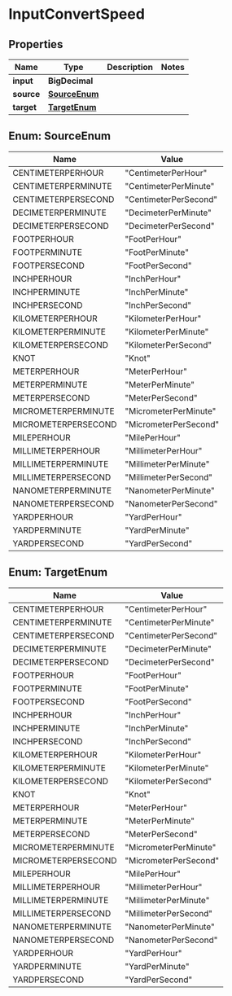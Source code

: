 

# InputConvertSpeed

## Properties

Name | Type | Description | Notes
------------ | ------------- | ------------- | -------------
**input** | **BigDecimal** |  | 
**source** | [**SourceEnum**](#SourceEnum) |  | 
**target** | [**TargetEnum**](#TargetEnum) |  | 



## Enum: SourceEnum

Name | Value
---- | -----
CENTIMETERPERHOUR | &quot;CentimeterPerHour&quot;
CENTIMETERPERMINUTE | &quot;CentimeterPerMinute&quot;
CENTIMETERPERSECOND | &quot;CentimeterPerSecond&quot;
DECIMETERPERMINUTE | &quot;DecimeterPerMinute&quot;
DECIMETERPERSECOND | &quot;DecimeterPerSecond&quot;
FOOTPERHOUR | &quot;FootPerHour&quot;
FOOTPERMINUTE | &quot;FootPerMinute&quot;
FOOTPERSECOND | &quot;FootPerSecond&quot;
INCHPERHOUR | &quot;InchPerHour&quot;
INCHPERMINUTE | &quot;InchPerMinute&quot;
INCHPERSECOND | &quot;InchPerSecond&quot;
KILOMETERPERHOUR | &quot;KilometerPerHour&quot;
KILOMETERPERMINUTE | &quot;KilometerPerMinute&quot;
KILOMETERPERSECOND | &quot;KilometerPerSecond&quot;
KNOT | &quot;Knot&quot;
METERPERHOUR | &quot;MeterPerHour&quot;
METERPERMINUTE | &quot;MeterPerMinute&quot;
METERPERSECOND | &quot;MeterPerSecond&quot;
MICROMETERPERMINUTE | &quot;MicrometerPerMinute&quot;
MICROMETERPERSECOND | &quot;MicrometerPerSecond&quot;
MILEPERHOUR | &quot;MilePerHour&quot;
MILLIMETERPERHOUR | &quot;MillimeterPerHour&quot;
MILLIMETERPERMINUTE | &quot;MillimeterPerMinute&quot;
MILLIMETERPERSECOND | &quot;MillimeterPerSecond&quot;
NANOMETERPERMINUTE | &quot;NanometerPerMinute&quot;
NANOMETERPERSECOND | &quot;NanometerPerSecond&quot;
YARDPERHOUR | &quot;YardPerHour&quot;
YARDPERMINUTE | &quot;YardPerMinute&quot;
YARDPERSECOND | &quot;YardPerSecond&quot;



## Enum: TargetEnum

Name | Value
---- | -----
CENTIMETERPERHOUR | &quot;CentimeterPerHour&quot;
CENTIMETERPERMINUTE | &quot;CentimeterPerMinute&quot;
CENTIMETERPERSECOND | &quot;CentimeterPerSecond&quot;
DECIMETERPERMINUTE | &quot;DecimeterPerMinute&quot;
DECIMETERPERSECOND | &quot;DecimeterPerSecond&quot;
FOOTPERHOUR | &quot;FootPerHour&quot;
FOOTPERMINUTE | &quot;FootPerMinute&quot;
FOOTPERSECOND | &quot;FootPerSecond&quot;
INCHPERHOUR | &quot;InchPerHour&quot;
INCHPERMINUTE | &quot;InchPerMinute&quot;
INCHPERSECOND | &quot;InchPerSecond&quot;
KILOMETERPERHOUR | &quot;KilometerPerHour&quot;
KILOMETERPERMINUTE | &quot;KilometerPerMinute&quot;
KILOMETERPERSECOND | &quot;KilometerPerSecond&quot;
KNOT | &quot;Knot&quot;
METERPERHOUR | &quot;MeterPerHour&quot;
METERPERMINUTE | &quot;MeterPerMinute&quot;
METERPERSECOND | &quot;MeterPerSecond&quot;
MICROMETERPERMINUTE | &quot;MicrometerPerMinute&quot;
MICROMETERPERSECOND | &quot;MicrometerPerSecond&quot;
MILEPERHOUR | &quot;MilePerHour&quot;
MILLIMETERPERHOUR | &quot;MillimeterPerHour&quot;
MILLIMETERPERMINUTE | &quot;MillimeterPerMinute&quot;
MILLIMETERPERSECOND | &quot;MillimeterPerSecond&quot;
NANOMETERPERMINUTE | &quot;NanometerPerMinute&quot;
NANOMETERPERSECOND | &quot;NanometerPerSecond&quot;
YARDPERHOUR | &quot;YardPerHour&quot;
YARDPERMINUTE | &quot;YardPerMinute&quot;
YARDPERSECOND | &quot;YardPerSecond&quot;



